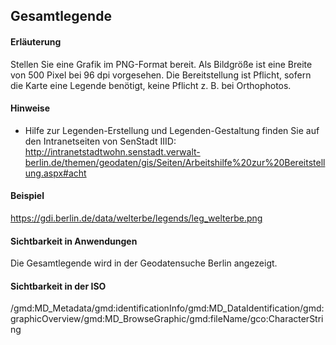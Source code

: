 ## Gesamtlegende

#### Erläuterung
Stellen Sie eine Grafik im PNG-Format bereit. Als Bildgröße ist eine Breite von 500 Pixel bei 96 dpi vorgesehen. Die Bereitstellung ist Pflicht, sofern die Karte eine Legende benötigt, keine Pflicht z. B. bei Orthophotos.

#### Hinweise
* Hilfe zur Legenden-Erstellung und Legenden-Gestaltung finden Sie auf den Intranetseiten von SenStadt IIID:  
  http://intranetstadtwohn.senstadt.verwalt-berlin.de/themen/geodaten/gis/Seiten/Arbeitshilfe%20zur%20Bereitstellung.aspx#acht

#### Beispiel
<a href="https://gdi.berlin.de/data/welterbe/legends/leg_welterbe.png" class="popup" target="_blank">https://gdi.berlin.de/data/welterbe/legends/leg_welterbe.png</a>

#### Sichtbarkeit in Anwendungen
Die Gesamtlegende wird in der Geodatensuche Berlin angezeigt.

#### Sichtbarkeit in der ISO
/gmd:MD_Metadata/gmd:identificationInfo/gmd:MD_DataIdentification/gmd:graphicOverview/gmd:MD_BrowseGraphic/gmd:fileName/gco:CharacterString
